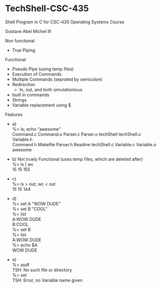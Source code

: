 # TechShell-CSC-435
Shell Program in C for CSC-435 Operating Systems Course

Gustave Abel Michel III  

Non functional  
* True Piping  


Functional  
* Pseudo Pipe (using temp files)  
* Execution of Commands  
* Multiple Commands (seprated by semicolon)  
* Redirection  
	* In, out, and both simulationious  
* built in commands  
* Strings  
* Variable replacement using $  

Features

*  a)  
%> ls; echo "awesome"  
Command.c  Command.o  Parser.c	Parser.o  techShell    techShell.o  Variable.h  
Command.h  Makefile   Parser.h	Readme	  techShell.c  Variable.c   Variable.o  
awesome  
  
* b) Not truely Functional (uses temp files, which are deleted after)  
%> ls | wc  
 15  15 155  
  
* c)  
%> ls > out; wc < out  
 15  15 144  
  
* d)  
%> set A "WOW DUDE"  
%> set B "COOL"  
%> list  
A:WOW DUDE  
B:COOL  
%> set B  
%> list  
A:WOW DUDE  
%> echo $A  
WOW DUDE  
  
* e)  
%> asdf  
TSH: No such file or directory  
%> set  
TSH: Error, no Variable name given  
